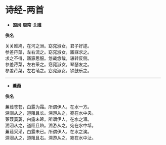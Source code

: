 # 诗经-两首

- **国风·周南·关雎**

**佚名**

关关雎鸠，在河之洲。窈窕淑女，君子好逑。  
参差荇菜，左右流之。窈窕淑女，寤寐求之。  
求之不得，寤寐思服。悠哉悠哉，辗转反侧。  
参差荇菜，左右采之。窈窕淑女，琴瑟友之。  
参差荇菜，左右芼之。窈窕淑女，钟鼓乐之。  

---

- **蒹葭**

**佚名**

蒹葭苍苍，白露为霜。所谓伊人，在水一方。  
溯洄从之，道阻且长。溯游从之，宛在水中央。  
蒹葭萋萋，白露未晞。所谓伊人，在水之湄。  
溯洄从之，道阻且跻。溯游从之，宛在水中坻。  
蒹葭采采，白露未已。所谓伊人，在水之涘。  
溯洄从之，道阻且右。溯游从之，宛在水中沚。  
